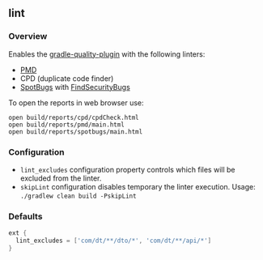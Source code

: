 ## lint
### Overview
Enables the [gradle-quality-plugin](http://xvik.github.io/gradle-quality-plugin/) with the following
linters:
* [PMD](https://pmd.github.io)
* CPD (duplicate code finder)
* [SpotBugs](https://spotbugs.github.io) with [FindSecurityBugs](https://find-sec-bugs.github.io)

To open the reports in web browser use:
```shell
open build/reports/cpd/cpdCheck.html
open build/reports/pmd/main.html
open build/reports/spotbugs/main.html 
```


### Configuration
* `lint_excludes` configuration property controls which files will be excluded from the linter.
* `skipLint` configuration disables temporary the linter execution. Usage: `./gradlew clean build -PskipLint`
### Defaults
```groovy
ext {
  lint_excludes = ['com/dt/**/dto/*', 'com/dt/**/api/*']
}
```
